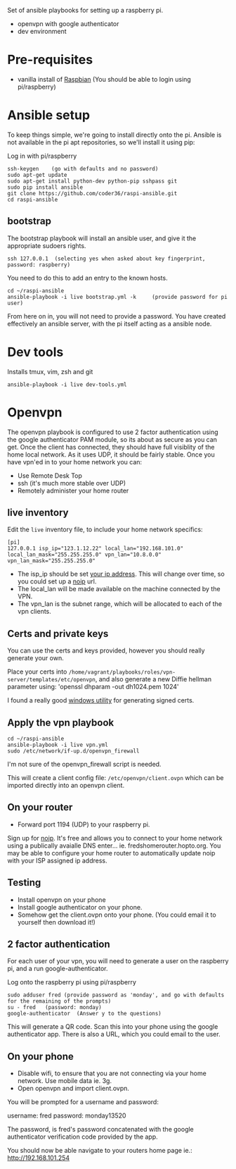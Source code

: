 Set of ansible playbooks for setting up a raspberry pi.

* openvpn with google authenticator
* dev environment

# Pre-requisites
* vanilla install of [Raspbian](http://downloads.raspberrypi.org/raspbian_latest)  (You should be able to login using pi/raspberry)


# Ansible setup
To keep things simple, we're going to install directly onto the pi. Ansible is not available in the pi apt 
repositories, so we'll install it using pip:


Log in with pi/raspberry

    ssh-keygen    (go with defaults and no password)
    sudo apt-get update
    sudo apt-get install python-dev python-pip sshpass git
    sudo pip install ansible
    git clone https://github.com/coder36/raspi-ansible.git
    cd raspi-ansible


## bootstrap

The bootstrap playbook will install an ansible user, and give it the appropriate sudoers rights.

    ssh 127.0.0.1  (selecting yes when asked about key fingerprint, password: raspberry)
    
You need to do this to add an entry to the known hosts.
    
    cd ~/raspi-ansible
    ansible-playbook -i live bootstrap.yml -k     (provide password for pi user)

From here on in, you will not need to provide a password.  You have created effectively an ansible server, with the pi itself acting as a ansible node.



# Dev tools

Installs tmux, vim, zsh and git

    ansible-playbook -i live dev-tools.yml




# Openvpn

The openvpn playbook is configured to use 2 factor authentication using the google authenticator PAM module, so its about as secure as you can get. Once the client has connected, they should have full visiblity of the home local network.   As it uses UDP, it should be fairly stable.  Once you have vpn'ed in to your home network you can:

  * Use Remote Desk Top
  * ssh (it's much more stable over UDP)
  * Remotely administer your home router


## live inventory

Edit the `live` inventory file, to include your home network specifics:

    [pi]
    127.0.0.1 isp_ip="123.1.12.22" local_lan="192.168.101.0" local_lan_mask="255.255.255.0" vpn_lan="10.8.0.0" vpn_lan_mask="255.255.255.0"

* The isp_ip should be set [your ip address](http://www.whatsmyip.org/).  This will change over time, so you could set up a [noip](http://www.noip.com) url.   
* The local_lan will be made available on the machine connected by the VPN.
* The vpn_lan is the subnet range, which will be allocated to each of the vpn clients.

## Certs and private keys

You can use the certs and keys provided, however you should really generate your own.  

Place your certs into `/home/vagrant/playbooks/roles/vpn-server/templates/etc/openvpn`, and also generate a new Diffie hellman parameter using:  'openssl dhparam -out dh1024.pem 1024'   

I found a really good [windows utility](http://sourceforge.net/projects/xca) for generating signed certs.


## Apply the vpn playbook

    cd ~/raspi-ansible
    ansible-playbook -i live vpn.yml
    sudo /etc/network/if-up.d/openvpn_firewall

I'm not sure of the openvpn_firewall script is needed.

This will create a client config file: `/etc/openvpn/client.ovpn` which can be imported directly into an openvpn client.


## On your router

* Forward port 1194 (UDP) to your raspberry pi.

Sign up for [noip](http://www.noip.com).  It's free and allows you to connect to your home network using a publically avaialle DNS enter... ie. fredshomerouter.hopto.org.  You may be able to configure your home router to automatically update noip with your ISP assigned ip address.


## Testing
* Install openvpn on your phone
* Install google authenticator on your phone.
* Somehow get the client.ovpn onto your phone.  (You could email it to yourself then download it!)


## 2 factor authentication

For each user of your vpn, you will need to generate a user on the raspberry pi, and a run google-authenticator. 

Log onto the raspberry pi using pi/raspberry

    sudo adduser fred (provide password as 'monday', and go with defaults for the remaining of the prompts)
    su - fred   (password: monday)
    google-authenticator  (Answer y to the questions)

This will generate a QR code.  Scan this into your phone using the google authenticator app.  There is also a URL,
which you could email to the user.  


## On your phone 

* Disable wifi, to ensure that you are not connecting via your home network.  Use mobile data ie. 3g.
* Open openvpn and import client.ovpn.  

You will be prompted for a username and password:

username:  fred
password:  monday13520    

The password, is fred's password concatenated with the google authenticator verification code provided by the app.  

You should now be able navigate to your routers home page ie.: http://192.168.101.254 











